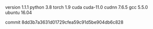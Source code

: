 version 1.1.1
python 3.8
torch 1.9
cuda cuda-11.0
cudnn 7.6.5
gcc 5.5.0
ubuntu 16.04

commit 8dd3b7a3631d01729cfea59c91d5be904db6c828